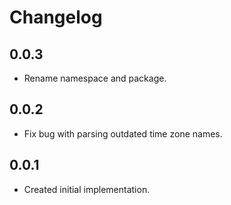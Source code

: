 # Changelog

## 0.0.3

- Rename namespace and package.

## 0.0.2

- Fix bug with parsing outdated time zone names.

## 0.0.1

- Created initial implementation.
